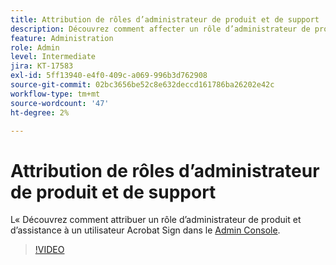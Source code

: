 ```yaml
---
title: Attribution de rôles d’administrateur de produit et de support
description: Découvrez comment affecter un rôle d’administrateur de produit et d’assistance à un utilisateur Acrobat Sign dans le Admin Console
feature: Administration
role: Admin
level: Intermediate
jira: KT-17583
exl-id: 5ff13940-e4f0-409c-a069-996b3d762908
source-git-commit: 02bc3656be52c8e632deccd161786ba26202e42c
workflow-type: tm+mt
source-wordcount: '47'
ht-degree: 2%

---
```


# Attribution de rôles d’administrateur de produit et de support

L« Découvrez comment attribuer un rôle d’administrateur de produit et d’assistance à un utilisateur Acrobat Sign dans le [Admin Console](https://adminconsole.adobe.com/).

>[!VIDEO](https://video.tv.adobe.com/v/3453157?quality=12&learn=on&hidetitle=true)
